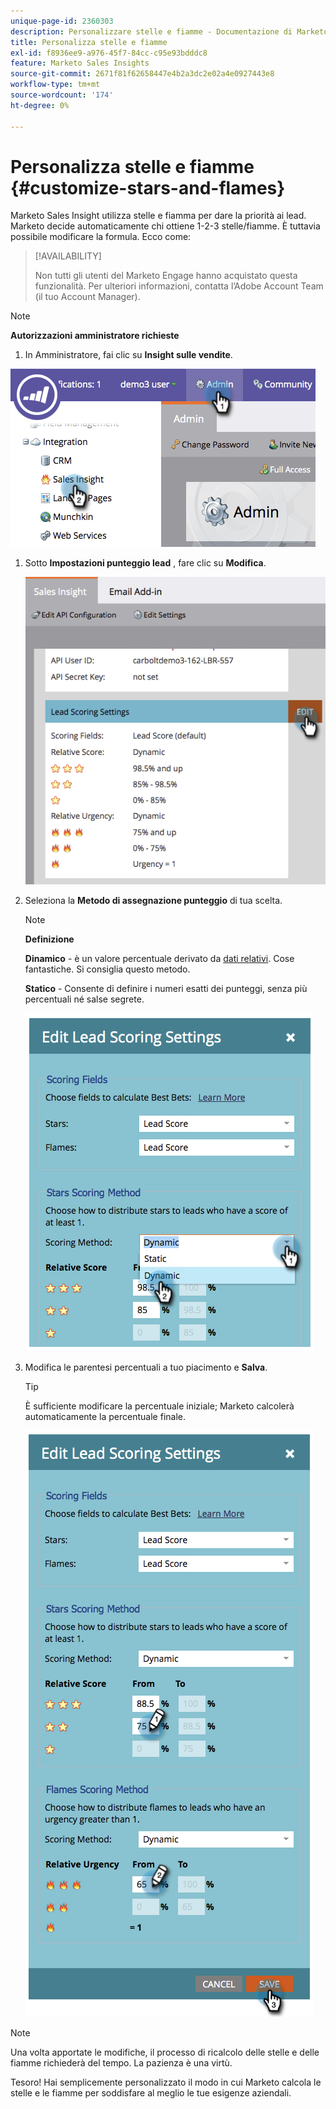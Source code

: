 ```yaml
---
unique-page-id: 2360303
description: Personalizzare stelle e fiamme - Documentazione di Marketo - Documentazione del prodotto
title: Personalizza stelle e fiamme
exl-id: f8936ee9-a976-45f7-84cc-c95e93bdddc8
feature: Marketo Sales Insights
source-git-commit: 2671f81f62658447e4b2a3dc2e02a4e0927443e8
workflow-type: tm+mt
source-wordcount: '174'
ht-degree: 0%

---
```


# Personalizza stelle e fiamme {#customize-stars-and-flames}

Marketo Sales Insight utilizza stelle e fiamma per dare la priorità ai lead. Marketo decide automaticamente chi ottiene 1-2-3 stelle/fiamme. È tuttavia possibile modificare la formula. Ecco come:

>[!AVAILABILITY]
>
>Non tutti gli utenti del Marketo Engage hanno acquistato questa funzionalità. Per ulteriori informazioni, contatta l’Adobe Account Team (il tuo Account Manager).

>[!NOTE]
>
>**Autorizzazioni amministratore richieste**

1. In Amministratore, fai clic su **Insight sulle vendite**.

![](assets/image2014-9-16-13-3a38-3a6.png)

1. Sotto **Impostazioni punteggio lead** , fare clic su **Modifica**.

   ![](assets/image2014-9-16-13-3a38-3a17.png)

1. Seleziona la **Metodo di assegnazione punteggio** di tua scelta.

   >[!NOTE]
   >
   >**Definizione**
   >
   >**Dinamico** - è un valore percentuale derivato da [dati relativi](/help/marketo/product-docs/marketo-sales-insight/msi-for-salesforce/features/stars-and-flames/priority-urgency-relative-score-and-best-bets.md). Cose fantastiche. Si consiglia questo metodo.
   >
   >**Statico** - Consente di definire i numeri esatti dei punteggi, senza più percentuali né salse segrete.

   ![](assets/image2014-9-16-13-3a38-3a31.png)

1. Modifica le parentesi percentuali a tuo piacimento e **Salva**.

   >[!TIP]
   >
   >È sufficiente modificare la percentuale iniziale; Marketo calcolerà automaticamente la percentuale finale.

   ![](assets/image2014-9-16-13-3a38-3a49.png)

>[!NOTE]
>
>Una volta apportate le modifiche, il processo di ricalcolo delle stelle e delle fiamme richiederà del tempo. La pazienza è una virtù.

Tesoro! Hai semplicemente personalizzato il modo in cui Marketo calcola le stelle e le fiamme per soddisfare al meglio le tue esigenze aziendali.
